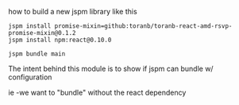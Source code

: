 how to build a new jspm library like this

    jspm install promise-mixin=github:toranb/toranb-react-amd-rsvp-promise-mixin@0.1.2
    jspm install npm:react@0.10.0

    jspm bundle main

The intent behind this module is to show if jspm can bundle w/ configuration

ie -we want to "bundle" without the react dependency
